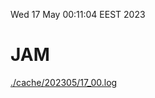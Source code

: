 Wed 17 May 00:11:04 EEST 2023
# JAM
<a href='./cache/202305/17_00.log'>./cache/202305/17_00.log</a>
